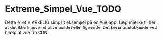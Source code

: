 # Extreme_Simpel_Vue_TODO
Dette er et VIKRKELIG simpelt eksempel på en Vue app.
Læg mærke til her at det ikke kræver at blive buildet eller lignende.
Det kører udelukkende ved hjælp af vue fra CDN
